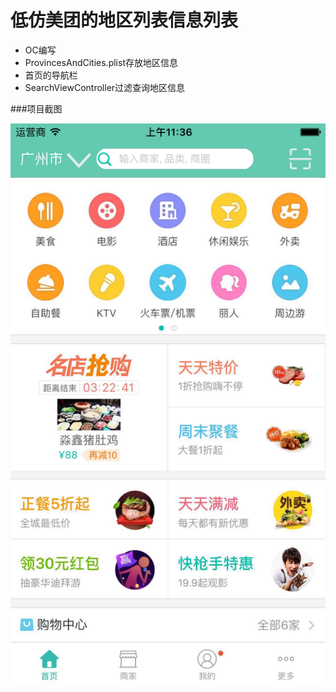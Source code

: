 # 低仿美团的地区列表信息列表

- OC编写
- ProvincesAndCities.plist存放地区信息
- 首页的导航栏
- SearchViewController过滤查询地区信息

###项目截图

![截图](https://github.com/Cellphoness/MeiTuanDistrictInfomation/raw/master/MeiTuanDistrictInfomation/screenshot.png)
